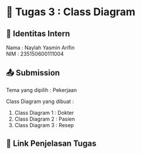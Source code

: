 # 📁 Tugas 3 : Class Diagram

## 👤 Identitas Intern
Nama : Naylah Yasmin Arifin            
NIM  : 235150600111004

## 📤 Submission

Tema yang dipilih : Pekerjaan

Class Diagram yang dibuat : 
1. Class Diagram 1 : Dokter
2. Class Diagram 2 : Pasien
3. Class Diagram 3 : Resep

## 🔗 Link Penjelasan Tugas
